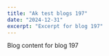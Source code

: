 ```yaml
---
title: "Ak test blogs 197"
date: "2024-12-31"
excerpt: "Excerpt for blog 197"
---
```


Blog content for blog 197